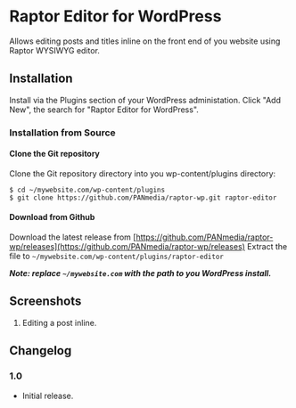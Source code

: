 # Raptor Editor for WordPress

Allows editing posts and titles inline on the front end of you website using Raptor WYSIWYG editor.

## Installation ##

Install via the Plugins section of your WordPress administation. Click "Add New", the search for "Raptor Editor for WordPress".

### Installation from Source ###

#### Clone the Git repository ####

Clone the Git repository directory into you wp-content/plugins directory:

    $ cd ~/mywebsite.com/wp-content/plugins
    $ git clone https://github.com/PANmedia/raptor-wp.git raptor-editor

#### Download from Github ####

Download the latest release from [https://github.com/PANmedia/raptor-wp/releases](https://github.com/PANmedia/raptor-wp/releases)
Extract the file to `~/mywebsite.com/wp-content/plugins/raptor-editor`

***Note: replace `~/mywebsite.com` with the path to you WordPress install.***

## Screenshots ##

1. Editing a post inline.

## Changelog ##

### 1.0 ###
* Initial release.
